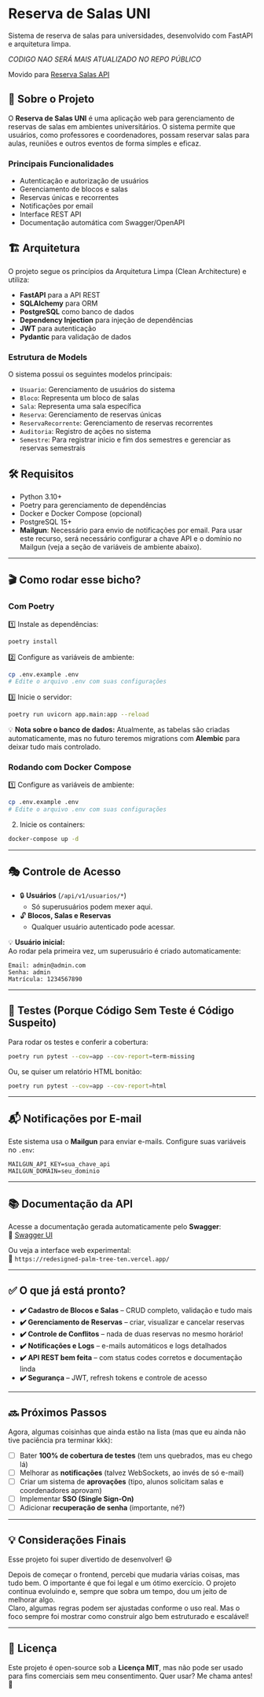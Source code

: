 # Reserva de Salas UNI

Sistema de reserva de salas para universidades, desenvolvido com FastAPI e arquitetura limpa.

*CODIGO NAO SERÁ MAIS ATUALIZADO NO REPO PÚBLICO*

Movido para [Reserva Salas API](https://joaosantosg@dev.azure.com/joaosantosg/reserva-salas-api/_git/reserva-salas-api)

## 🚀 Sobre o Projeto

O **Reserva de Salas UNI** é uma aplicação web para gerenciamento de reservas de salas em ambientes universitários.
O sistema permite que usuários, como professores e coordenadores, possam reservar salas para aulas, reuniões e outros eventos de forma simples e eficaz.

### Principais Funcionalidades

- Autenticação e autorização de usuários
- Gerenciamento de blocos e salas
- Reservas únicas e recorrentes
- Notificações por email
- Interface REST API
- Documentação automática com Swagger/OpenAPI

## 🏗️ Arquitetura

O projeto segue os princípios da Arquitetura Limpa (Clean Architecture) e utiliza:

- **FastAPI** para a API REST
- **SQLAlchemy** para ORM
- **PostgreSQL** como banco de dados
- **Dependency Injection** para injeção de dependências
- **JWT** para autenticação
- **Pydantic** para validação de dados

### Estrutura de Models

O sistema possui os seguintes modelos principais:

- `Usuario`: Gerenciamento de usuários do sistema
- `Bloco`: Representa um bloco de salas
- `Sala`: Representa uma sala específica
- `Reserva`: Gerenciamento de reservas únicas
- `ReservaRecorrente`: Gerenciamento de reservas recorrentes
- `Auditoria`: Registro de ações no sistema
- `Semestre`: Para registrar inicio e fim dos semestres e gerenciar as reservas semestrais

## 🛠️ Requisitos

- Python 3.10+
- Poetry para gerenciamento de dependências
- Docker e Docker Compose (opcional)
- PostgreSQL 15+
- **Mailgun**: Necessário para envio de notificações por email. Para usar este recurso, será necessário configurar a chave API e o domínio no Mailgun (veja a seção de variáveis de ambiente abaixo).

---

## 🎬 Como rodar esse bicho?  

### Com Poetry  

1️⃣ Instale as dependências:  
```bash
poetry install
```

2️⃣ Configure as variáveis de ambiente:  
```bash
cp .env.example .env
# Edite o arquivo .env com suas configurações
```

3️⃣ Inicie o servidor:  
```bash
poetry run uvicorn app.main:app --reload
```

💡 **Nota sobre o banco de dados:** Atualmente, as tabelas são criadas automaticamente, mas no futuro teremos migrations com **Alembic** para deixar tudo mais controlado.  

### Rodando com Docker Compose  

1️⃣ Configure as variáveis de ambiente:  
```bash
cp .env.example .env
# Edite o arquivo .env com suas configurações
```

2. Inicie os containers:
```bash
docker-compose up -d
```
---

## 🎭 Controle de Acesso  

- 🔒 **Usuários** (`/api/v1/usuarios/*`)  
  - Só superusuários podem mexer aqui.  
- 🔓 **Blocos, Salas e Reservas**  
  - Qualquer usuário autenticado pode acessar.  

💡 **Usuário inicial:**  
Ao rodar pela primeira vez, um superusuário é criado automaticamente:  
```text
Email: admin@admin.com  
Senha: admin  
Matrícula: 1234567890  
```

---

## 🧪 Testes (Porque Código Sem Teste é Código Suspeito)  

Para rodar os testes e conferir a cobertura:  

```bash
poetry run pytest --cov=app --cov-report=term-missing
```

Ou, se quiser um relatório HTML bonitão:  

```bash
poetry run pytest --cov=app --cov-report=html
```

---

## 📬 Notificações por E-mail  

Este sistema usa o **Mailgun** para enviar e-mails. Configure suas variáveis no `.env`:  

```env
MAILGUN_API_KEY=sua_chave_api  
MAILGUN_DOMAIN=seu_dominio  
```

---

## 📚 Documentação da API  

Acesse a documentação gerada automaticamente pelo **Swagger**:  
🔗 [Swagger UI](https://joaosantosg.github.io/reserva-salas-uni)  

Ou veja a interface web experimental:  
🔗 `https://redesigned-palm-tree-ten.vercel.app/`

---

## ✅ O que já está pronto?  

- **✔️ Cadastro de Blocos e Salas** – CRUD completo, validação e tudo mais  
- **✔️ Gerenciamento de Reservas** – criar, visualizar e cancelar reservas  
- **✔️ Controle de Conflitos** – nada de duas reservas no mesmo horário!  
- **✔️ Notificações e Logs** – e-mails automáticos e logs detalhados  
- **✔️ API REST bem feita** – com status codes corretos e documentação linda  
- **✔️ Segurança** – JWT, refresh tokens e controle de acesso  

---

## 🔜 Próximos Passos  

Agora, algumas coisinhas que ainda estão na lista (mas que eu ainda não tive paciência pra terminar kkk):  

- [ ] Bater **100% de cobertura de testes** (tem uns quebrados, mas eu chego lá)  
- [ ] Melhorar as **notificações** (talvez WebSockets, ao invés de só e-mail)  
- [ ] Criar um sistema de **aprovações** (tipo, alunos solicitam salas e coordenadores aprovam)  
- [ ] Implementar **SSO (Single Sign-On)**  
- [ ] Adicionar **recuperação de senha** (importante, né?)  

---

## 💡 Considerações Finais  

Esse projeto foi super divertido de desenvolver! 😃  

Depois de começar o frontend, percebi que mudaria várias coisas, mas tudo bem. O importante é que foi legal e um ótimo exercício.
O projeto continua evoluindo e, sempre que sobra um tempo, dou um jeito de melhorar algo.  
Claro, algumas regras podem ser ajustadas conforme o uso real. 
Mas o foco sempre foi mostrar como construir algo bem estruturado e escalável!  


---

## 📝 Licença  

Este projeto é open-source sob a **Licença MIT**, mas não pode ser usado para fins comerciais sem meu consentimento. Quer usar? Me chama antes! 🚀
